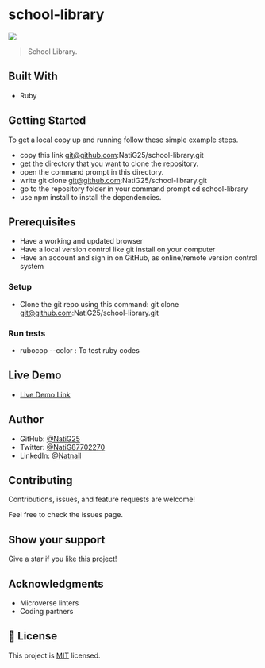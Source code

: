 # school-library
![](https://img.shields.io/badge/Microverse-blueviolet)

> School Library.

## Built With

- Ruby

## Getting Started

To get a local copy up and running follow these simple example steps.

- copy this link git@github.com:NatiG25/school-library.git
- get the directory that you want to clone the repository.
- open the command prompt in this directory.
- write git clone git@github.com:NatiG25/school-library.git
- go to the repository folder in your command prompt cd school-library
- use npm install to install the dependencies.

## Prerequisites

- Have a working and updated browser
- Have a local version control like git install on your computer
- Have an account and sign in on GitHub, as online/remote version control system

### Setup

- Clone the git repo using this command: git clone git@github.com:NatiG25/school-library.git

### Run tests

- rubocop --color : To test ruby codes

## Live Demo

- [Live Demo Link]()

## Author

- GitHub: [@NatiG25](https://github.com/NatiG25)
- Twitter: [@NatiG87702270](https://twitter.com/NatiG87702270)
- LinkedIn: [@Natnail](https://linkedin.com/in/temesgen-g-gorgis-0910a6229 )

## Contributing

Contributions, issues, and feature requests are welcome!

Feel free to check the issues page.

## Show your support

Give a star if you like this project!

## Acknowledgments

- Microverse linters
- Coding partners

## 📝 License

This project is [MIT](./LICENSE) licensed.
